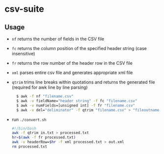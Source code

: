 # csv-suite

## Usage

- ```nf``` returns the number of fields in the CSV file
- ```fc``` returns the column position of the specified header string (case insensitive)
- ```fr``` returns the row number of the header row in the CSV file
- ```xml``` parses entire csv file and generates appropriate xml file
- ```qtrim``` trims line breaks within quotations and returns the generated file (required for awk line by line parsing)

  ```bash
    $ awk -f nf "filename.csv"
    $ awk -v fieldName="header string" -f fc "filename.csv"
    $ awk -v numFields=[unsigned int] -f fr "filename.csv"
    $ awk -v del="deliminator" -f qtrim "filename.csv" > "fileoutname.csv"
  ```
- run ```./convert.sh``` 
  ```bash
  #!/bin/bash
  awk -f qtrim in.txt > processed.txt
  hr=$(awk -f fr processed.txt)
  awk -v headerRow=$hr -f xml processed.txt > out.xml
  rm processed.txt
  ```
